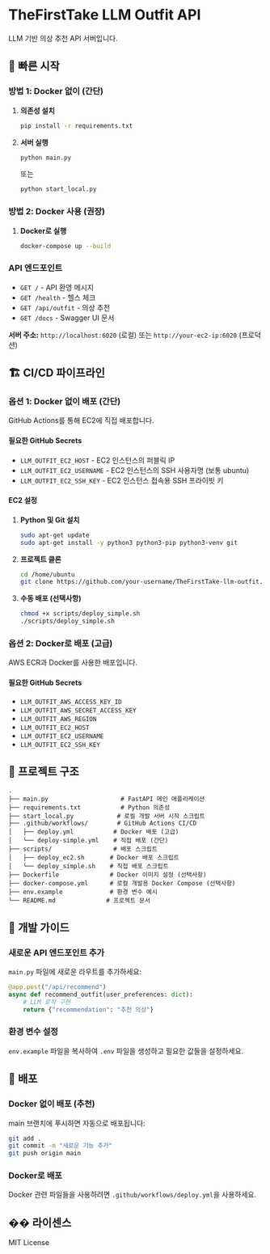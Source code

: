 # TheFirstTake LLM Outfit API

LLM 기반 의상 추천 API 서버입니다.

## 🚀 빠른 시작

### 방법 1: Docker 없이 (간단)

1. **의존성 설치**
   ```bash
   pip install -r requirements.txt
   ```

2. **서버 실행**
   ```bash
   python main.py
   ```
   또는
   ```bash
   python start_local.py
   ```

### 방법 2: Docker 사용 (권장)

1. **Docker로 실행**
   ```bash
   docker-compose up --build
   ```

### API 엔드포인트

- `GET /` - API 환영 메시지
- `GET /health` - 헬스 체크
- `GET /api/outfit` - 의상 추천
- `GET /docs` - Swagger UI 문서

**서버 주소:** `http://localhost:6020` (로컬) 또는 `http://your-ec2-ip:6020` (프로덕션)

## 🏗️ CI/CD 파이프라인

### 옵션 1: Docker 없이 배포 (간단)

GitHub Actions를 통해 EC2에 직접 배포합니다.

#### 필요한 GitHub Secrets

- `LLM_OUTFIT_EC2_HOST` - EC2 인스턴스의 퍼블릭 IP
- `LLM_OUTFIT_EC2_USERNAME` - EC2 인스턴스의 SSH 사용자명 (보통 ubuntu)
- `LLM_OUTFIT_EC2_SSH_KEY` - EC2 인스턴스 접속용 SSH 프라이빗 키

#### EC2 설정

1. **Python 및 Git 설치**
   ```bash
   sudo apt-get update
   sudo apt-get install -y python3 python3-pip python3-venv git
   ```

2. **프로젝트 클론**
   ```bash
   cd /home/ubuntu
   git clone https://github.com/your-username/TheFirstTake-llm-outfit.git llm-outfit-api
   ```

3. **수동 배포 (선택사항)**
   ```bash
   chmod +x scripts/deploy_simple.sh
   ./scripts/deploy_simple.sh
   ```

### 옵션 2: Docker로 배포 (고급)

AWS ECR과 Docker를 사용한 배포입니다.

#### 필요한 GitHub Secrets

- `LLM_OUTFIT_AWS_ACCESS_KEY_ID`
- `LLM_OUTFIT_AWS_SECRET_ACCESS_KEY`
- `LLM_OUTFIT_AWS_REGION`
- `LLM_OUTFIT_EC2_HOST`
- `LLM_OUTFIT_EC2_USERNAME`
- `LLM_OUTFIT_EC2_SSH_KEY`

## 📁 프로젝트 구조

```
.
├── main.py                    # FastAPI 메인 애플리케이션
├── requirements.txt           # Python 의존성
├── start_local.py            # 로컬 개발 서버 시작 스크립트
├── .github/workflows/        # GitHub Actions CI/CD
│   ├── deploy.yml           # Docker 배포 (고급)
│   └── deploy-simple.yml    # 직접 배포 (간단)
├── scripts/                 # 배포 스크립트
│   ├── deploy_ec2.sh       # Docker 배포 스크립트
│   └── deploy_simple.sh    # 직접 배포 스크립트
├── Dockerfile              # Docker 이미지 설정 (선택사항)
├── docker-compose.yml      # 로컬 개발용 Docker Compose (선택사항)
├── env.example             # 환경 변수 예시
└── README.md              # 프로젝트 문서
```

## 🔧 개발 가이드

### 새로운 API 엔드포인트 추가

`main.py` 파일에 새로운 라우트를 추가하세요:

```python
@app.post("/api/recommend")
async def recommend_outfit(user_preferences: dict):
    # LLM 로직 구현
    return {"recommendation": "추천 의상"}
```

### 환경 변수 설정

`env.example` 파일을 복사하여 `.env` 파일을 생성하고 필요한 값들을 설정하세요.

## 🚀 배포

### Docker 없이 배포 (추천)

main 브랜치에 푸시하면 자동으로 배포됩니다:

```bash
git add .
git commit -m "새로운 기능 추가"
git push origin main
```

### Docker로 배포

Docker 관련 파일들을 사용하려면 `.github/workflows/deploy.yml`을 사용하세요.

## �� 라이센스

MIT License